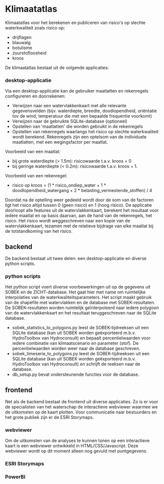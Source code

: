 # Klimaatatlas
Klimaatatlas voor het berekenen en publiceren van risico's op slechte waterkwaliteit zoals risico op:
* drijflagen
* blauwalg
* botulisme
* zuurstofloosheid
* kroos

De klimaatatlas bestaat uit de volgende applicaties:

### desktop-applicatie
Via een desktop-applicatie kan de gebruiker maatlatten en rekenregels configureren en doorrekenen:

* Verwijzen naar een watervlakkenkaart met alle relevante gegevensvelden (bijv. waterdiepte, breedte, doodlopendheid, oriëntatie tov de wind, temperatuur die met een bepaalde frequentie voorkomt)
* Verwijzen naar de gebruikte SQLite-database (optioneel)
* Opstellen van 'maatlatten' die worden gebruikt in de rekenregels
* Opstellen van rekenregels waarlangs het risico op slechte waterkwaliteit wordt berekend. Rekenregels zijn een optelsom van de individuele maatlatten, met een wegingsfactor per maatlat. 

Voorbeeld van een maatlat: 
* bij grote waterdiepte (> 1.5m): risicowaarde t.a.v. kroos = 0
* bij geringe waterdiepte (< 0.2m): risicowaarde t.a.v. kroos = 1.

Voorbeeld van een rekenregel: 
* risico op kroos = (1 * risico_ondiep_water + 1 * doodlopendheid_watergang + 2 * belasting_vermestende_stoffen) / 4

Doordat na de optelling weer gedeeld wordt door de som van de factoren ligt het risico altijd tussen 0 (geen risico) en 1 (hoog risico).
De applicatie doorloopt alle features uit de watervlakkenkaart, berekent het resultaat voor iedere maatlat en op basis daarvan, aan de hand van de rekenregels, het risico.
Het risico wordt weggeschreven naar een kopie van de watervlakkenkaart, tezamen met de relatieve bijdrage van elke maatlat bij de totstandkoming van het risico.

## backend
De backend bestaat uit twee delen: een desktop-applicatie en diverse python scripts.

### python scripts
Het python script voert diverse voorbewerkingen uit op de gegevens uit SOBEK en de ZICHT-database. Het gaat hier met name om ruimtelijke interpolaties van de waterkwaliteitsparameters. Het script maakt gebruik van de shapefile met watervlakken en de database met SOBEK-resultaten. De SOBEK-resultaten worden ruimtelijk geïnterpoleerd naar iedere polygoon van de watervlakkenkaart en het resultaat teruggeschreven naar de SQLite database.

* sobek_statistics_to_polygons.py leest de SOBEK-tijdreeksen uit een SQLite database (kan uit SOBEK worden geëxporteerd m.b.v. HydroToolbox van Hydroconsult) en bepaalt percentielwaarden voor iedere combinatie van klimaatscenario en parameter (stof). De percentielwaarden worden weer naar de database geschreven.
* sobek_timeserie_to_polygons.py leest de SOBEK-tijdreeksen uit een SQLite database (kan uit SOBEK worden geëxporteerd m.b.v. HydroToolbox van Hydroconsult) en schrijft de reeksen naar de database.
* db_setup.py bevat ondersteunende functies voor de database.

## frontend
Net als de backend bestaat de frontend uit diverse applicaties. Zo is er voor de specialisten van het waterschap de interactieve webviewer waarmee we de uitkomsten op de kaart plotten. Voor communicatie naar bestuurders en het grote publiek zijn er de ESRI Storymaps.

### webviewer
Om de uitkomsten van de analyses te kunnen tonen op een interactieve kaart is een webviewer ontwikkeld in HTML/CSS/Javascript.
Deze webviewer wordt op dit moment alleen nog gevuld met puntgegevens.

### ESRI Storymaps

### PowerBI



